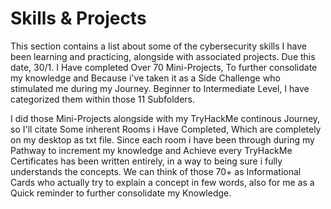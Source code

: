 # Skills & Projects

This section contains a list about some of the cybersecurity skills I have been learning and practicing, alongside with associated projects.
Due this date, 30/1. I Have completed Over 70 Mini-Projects, To further consolidate my knowledge and Because i've taken it as a Side Challenge who stimulated me during my Journey.
Beginner to Intermediate Level, I have categorized them within those 11 Subfolders.

I did those Mini-Projects alongside with my TryHackMe continous Journey, so I'll citate Some inherent Rooms i Have Completed, Which are completely on my desktop as txt file.
Since each room i have been through during my Pathway to increment my knowledge and Achieve every TryHackMe Certificates has been written entirely, in a way to being sure i fully understands the concepts.
We can think of those 70+ as Informational Cards who actually try to explain a concept in few words, also for me as a Quick reminder to further consolidate my Knowledge.
